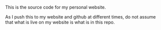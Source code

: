 This is the source code for my personal website.

As I push this to my website and github at different times, do not assume that what is live on my website is what is in this repo.